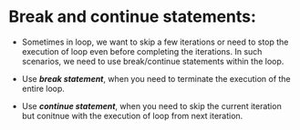 # Break and continue statements:

 - Sometimes in loop, we want to skip a few iterations or need to stop the execution of loop even before completing the iterations.
   In such scenarios, we need to use break/continue statements within the loop.

- Use ***break statement***, when you need to terminate the execution of the entire loop.
- Use ***continue statement***, when you need to skip the current iteration but conitnue with the execution of loop from next iteration.
